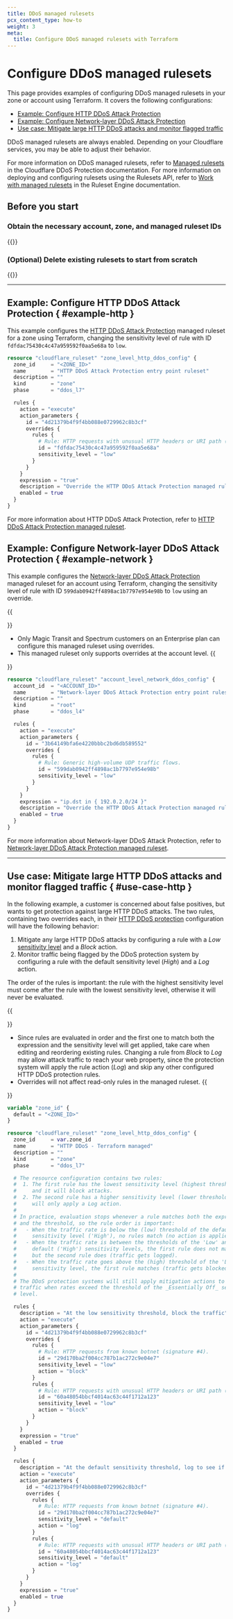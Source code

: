 ```yaml
---
title: DDoS managed rulesets
pcx_content_type: how-to
weight: 3
meta:
  title: Configure DDoS managed rulesets with Terraform
---
```


# Configure DDoS managed rulesets

This page provides examples of configuring DDoS managed rulesets in your zone or account using Terraform. It covers the following configurations:

* [Example: Configure HTTP DDoS Attack Protection](#example-http)
* [Example: Configure Network-layer DDoS Attack Protection](#example-network)
* [Use case: Mitigate large HTTP DDoS attacks and monitor flagged traffic](#use-case-http)

DDoS managed rulesets are always enabled. Depending on your Cloudflare services, you may be able to adjust their behavior.

For more information on DDoS managed rulesets, refer to [Managed rulesets](/ddos-protection/managed-rulesets/) in the Cloudflare DDoS Protection documentation. For more information on deploying and configuring rulesets using the Rulesets API, refer to [Work with managed rulesets](/ruleset-engine/managed-rulesets/) in the Ruleset Engine documentation.

## Before you start

### Obtain the necessary account, zone, and managed ruleset IDs

{{<render file="_find-ids-managed-rulesets.md">}}

### (Optional) Delete existing rulesets to start from scratch

{{<render file="_import-delete-existing-rulesets.md">}}

---

## Example: Configure HTTP DDoS Attack Protection { #example-http }

This example configures the [HTTP DDoS Attack Protection](/ddos-protection/managed-rulesets/http/) managed ruleset for a zone using Terraform, changing the sensitivity level of rule with ID `fdfdac75430c4c47a959592f0aa5e68a` to `low`.

```tf
resource "cloudflare_ruleset" "zone_level_http_ddos_config" {
  zone_id     = "<ZONE_ID>"
  name        = "HTTP DDoS Attack Protection entry point ruleset"
  description = ""
  kind        = "zone"
  phase       = "ddos_l7"

  rules {
    action = "execute"
    action_parameters {
      id = "4d21379b4f9f4bb088e0729962c8b3cf"
      overrides {
        rules {
          # Rule: HTTP requests with unusual HTTP headers or URI path (signature #11).
          id = "fdfdac75430c4c47a959592f0aa5e68a"
          sensitivity_level = "low"
        }
      }
    }
    expression = "true"
    description = "Override the HTTP DDoS Attack Protection managed ruleset"
    enabled = true
  }
}
```

For more information about HTTP DDoS Attack Protection, refer to [HTTP DDoS Attack Protection managed ruleset](/ddos-protection/managed-rulesets/http/).

## Example: Configure Network-layer DDoS Attack Protection { #example-network }

This example configures the [Network-layer DDoS Attack Protection](/ddos-protection/managed-rulesets/network/) managed ruleset for an account using Terraform, changing the sensitivity level of rule with ID `599dab0942ff4898ac1b7797e954e98b` to `low` using an override.

{{<Aside type="warning" header="Important">}}
* Only Magic Transit and Spectrum customers on an Enterprise plan can configure this managed ruleset using overrides.
* This managed ruleset only supports overrides at the account level.
{{</Aside>}}

```tf
resource "cloudflare_ruleset" "account_level_network_ddos_config" {
  account_id  = "<ACCOUNT_ID>"
  name        = "Network-layer DDoS Attack Protection entry point ruleset"
  description = ""
  kind        = "root"
  phase       = "ddos_l4"

  rules {
    action = "execute"
    action_parameters {
      id = "3b64149bfa6e4220bbbc2bd6db589552"
      overrides {
        rules {
          # Rule: Generic high-volume UDP traffic flows.
          id = "599dab0942ff4898ac1b7797e954e98b"
          sensitivity_level = "low"
        }
      }
    }
    expression = "ip.dst in { 192.0.2.0/24 }"
    description = "Override the HTTP DDoS Attack Protection managed ruleset"
    enabled = true
  }
}
```

For more information about Network-layer DDoS Attack Protection, refer to [Network-layer DDoS Attack Protection managed ruleset](/ddos-protection/managed-rulesets/network/).

---

## Use case: Mitigate large HTTP DDoS attacks and monitor flagged traffic { #use-case-http }

In the following example, a customer is concerned about false positives, but wants to get protection against large HTTP DDoS attacks. The two rules, containing two overrides each, in their [HTTP DDoS protection](/ddos-protection/managed-rulesets/http/) configuration will have the following behavior:

1. Mitigate any large HTTP DDoS attacks by configuring a rule with a _Low_ [sensitivity level](/ddos-protection/managed-rulesets/http/override-parameters/#sensitivity-level) and a _Block_ action.
2. Monitor traffic being flagged by the DDoS protection system by configuring a rule with the default sensitivity level (_High_) and a _Log_ action.

The order of the rules is important: the rule with the highest sensitivity level must come after the rule with the lowest sensitivity level, otherwise it will never be evaluated.

{{<Aside type="warning" header="Important notes">}}
* Since rules are evaluated in order and the first one to match both the expression and the sensitivity level will get applied, take care when editing and reordering existing rules. Changing a rule from _Block_ to _Log_ may allow attack traffic to reach your web property, since the protection system will apply the rule action (_Log_) and skip any other configured HTTP DDoS protection rules.
* Overrides will not affect read-only rules in the managed ruleset.
{{</Aside>}}

```tf
variable "zone_id" {
  default = "<ZONE_ID>"
}

resource "cloudflare_ruleset" "zone_level_http_ddos_config" {
  zone_id     = var.zone_id
  name        = "HTTP DDoS - Terraform managed"
  description = ""
  kind        = "zone"
  phase       = "ddos_l7"

  # The resource configuration contains two rules:
  #  1. The first rule has the lowest sensitivity level (highest threshold)
  #     and it will block attacks.
  #  2. The second rule has a higher sensitivity level (lower threshold) and
  #     will only apply a Log action.
  #
  # In practice, evaluation stops whenever a rule matches both the expression
  # and the threshold, so the rule order is important:
  #   - When the traffic rate is below the (low) threshold of the default
  #     sensitivity level ('High'), no rules match (no action is applied).
  #   - When the traffic rate is between the thresholds of the 'Low' and
  #     default ('High') sensitivity levels, the first rule does not match,
  #     but the second rule does (traffic gets logged).
  #   - When the traffic rate goes above the (high) threshold of the 'Low'
  #     sensitivity level, the first rule matches (traffic gets blocked).
  #
  # The DDoS protection systems will still apply mitigation actions to incoming
  # traffic when rates exceed the threshold of the _Essentially Off_ sensitivity
  # level.

  rules {
    description = "At the low sensitivity threshold, block the traffic"
    action = "execute"
    action_parameters {
      id = "4d21379b4f9f4bb088e0729962c8b3cf"
      overrides {
        rules {
          # Rule: HTTP requests from known botnet (signature #4).
          id = "29d170ba2f004cc787b1ac272c9e04e7"
          sensitivity_level = "low"
          action = "block"
        }
        rules {
          # Rule: HTTP requests with unusual HTTP headers or URI path (signature #16).
          id = "60a48054bbcf4014ac63c44f1712a123"
          sensitivity_level = "low"
          action = "block"
        }
      }
    }
    expression = "true"
    enabled = true
  }

  rules {
    description = "At the default sensitivity threshold, log to see if any legitimate traffic gets caught"
    action = "execute"
    action_parameters {
      id = "4d21379b4f9f4bb088e0729962c8b3cf"
      overrides {
        rules {
          # Rule: HTTP requests from known botnet (signature #4).
          id = "29d170ba2f004cc787b1ac272c9e04e7"
          sensitivity_level = "default"
          action = "log"
        }
        rules {
          # Rule: HTTP requests with unusual HTTP headers or URI path (signature #16).
          id = "60a48054bbcf4014ac63c44f1712a123"
          sensitivity_level = "default"
          action = "log"
        }
      }
    }
    expression = "true"
    enabled = true
  }
}
```
